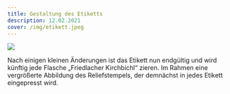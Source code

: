 ```yaml
---
title: Gestaltung des Etiketts
description: 12.02.2021
cover: /img/etikett.jpeg
---
```

![](/img/etikett.jpeg)

Nach einigen kleinen Änderungen ist das Etikett nun endgültig und wird künftig jede Flasche „Friedlacher Kirchbichl“ zieren. Im Rahmen eine vergrößerte Abbildung des Reliefstempels, der demnächst in jedes Etikett eingepresst wird.